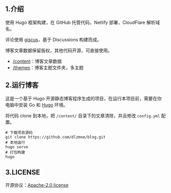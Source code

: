 ## 1.介绍

使用 Hugo 框架构建，在 GitHub 托管代码，Netlify 部署，CloudFlare 解析域名。

评论使用 [giscus](https://giscus.app/)，基于 Discussions 构建而成。

博客文章数据保留版权，其他代码开源，可直接使用。

* [/content](./content/)：博客文章数据
* [/themes](./themes/)：博客主题文件夹，多主题


## 2.运行博客

这是一个基于 Hugo 开源静态博客程序生成的项目，在运行本项目前，需要在你电脑中安装 Go 和 [Hugo](https://gohugo.io/documentation/) 环境。

将代码 clone 到本地，把 `/content/` 目录下的文章清除，并且修改 `config.yml` 配置。

```shell
# 下载项目源码
git clone https://github.com/dlzmoe/blog.git
# 本地运行
hugo serve
# 打包构建
hugo
```

## 3.LICENSE

开源协议：[Apache-2.0 license](./LICENSE)
